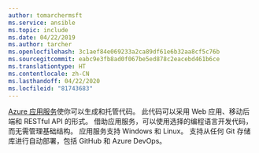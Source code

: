```yaml
---
author: tomarchermsft
ms.service: ansible
ms.topic: include
ms.date: 04/22/2019
ms.author: tarcher
ms.openlocfilehash: 3c1aef84e069233a2ca89df61e6b32aa8cf5c76b
ms.sourcegitcommit: eabc9e3fb8ad0f067be5ed878c2eacebd461b6ce
ms.translationtype: HT
ms.contentlocale: zh-CN
ms.lasthandoff: 04/22/2020
ms.locfileid: "81743683"
---
```

[Azure 应用服务](/azure/app-service/overview)使你可以生成和托管代码。 此代码可以采用 Web 应用、移动后端和 RESTful API 的形式。 借助应用服务，可以使用选择的编程语言开发代码，而无需管理基础结构。 应用服务支持 Windows 和 Linux。 支持从任何 Git 存储库进行自动部署，包括 GitHub 和 Azure DevOps。
